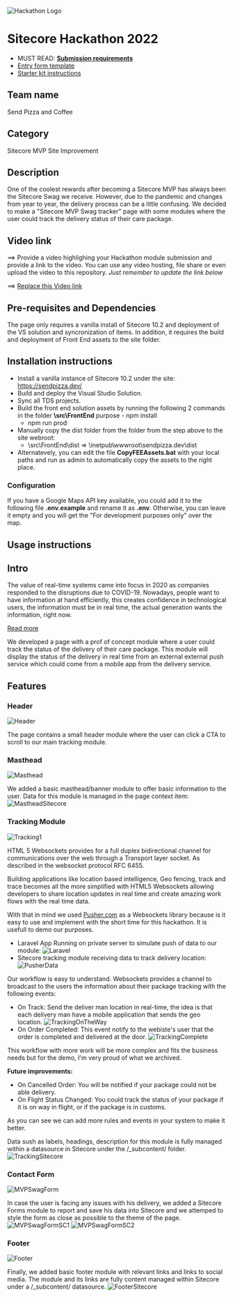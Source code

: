 ![Hackathon Logo](docs/images/hackathon.png?raw=true "Hackathon Logo")
# Sitecore Hackathon 2022

- MUST READ: **[Submission requirements](SUBMISSION_REQUIREMENTS.md)**
- [Entry form template](ENTRYFORM.md)
- [Starter kit instructions](STARTERKIT_INSTRUCTIONS.md)
  



## Team name
Send Pizza and Coffee

## Category
Sitecore MVP Site Improvement

## Description

One of the coolest rewards after becoming a Sitecore MVP has always been the Sitecore Swag we receive. However, due to the pandemic and changes from year to year, the delivery process can be a little confusing. We decided to make a "Sitecore MVP Swag tracker" page with some modules where the user could track the delivery status of their care package. 

## Video link
⟹ Provide a video highlighing your Hackathon module submission and provide a link to the video. You can use any video hosting, file share or even upload the video to this repository. _Just remember to update the link below_

⟹ [Replace this Video link](#video-link)



## Pre-requisites and Dependencies

The page only requires a vanilla install of Sitecore 10.2 and deployment of the VS solution and syncronization of items. In addition, it requires the build and deployment of Front End assets to the site folder.


## Installation instructions

- Install a vanilla instance of Sitecore 10.2 under the site: https://sendpizza.dev/
- Build and deploy the Visual Studio Solution.
- Sync all TDS projects.
- Build the front end solution assets by running the following 2 commands in the folder **\src\FrontEnd** 
purpose  - npm install
  - npm run prod
- Manually copy the dist folder from the folder from the step above to the site webroot:
  - \src\FrontEnd\dist => \inetpub\wwwroot\sendpizza.dev\dist
- Alternatevely, you can edit the file **CopyFEEAssets.bat** with your local paths and run as admin to automatically copy the assets to the right place.



### Configuration
If you have a Google Maps API key available, you could add it to the following file **.env.example** and rename it as **.env**. Otherwise, you can leave it empty and you will get the "For development purposes only" over the map.

## Usage instructions
## Intro
The value of real-time systems came into focus in 2020 as companies responded to the disruptions due to COVID-19. Nowadays, people want to have information at hand efficiently, this creates confidence in technological users, the information must be in real time, the actual generation wants the information, right now. 

[Read more](https://www.rtinsights.com/real-time-technology-trends-that-will-drive-2021-innovation/)

We developed a page with a prof of concept module where a user could track the status of the delivery of their care package. This module will display the status of the delivery in real time from an external external push service which could come from a mobile app from the delivery service.

## Features

### **Header**
![Header](docs/images/Header.png)

The page contains a small header module where the user can click a CTA to scroll to our main tracking module.


### **Masthead**
![Masthead](docs/images/Masthead.png)

We added a basic masthead/banner module to offer basic information to the user. Data for this module is managed in the page context item:
![MastheadSitecore](docs/images/MastheadSitecore.png)


### **Tracking Module**
![Tracking1](docs/images/Tracking1.png)

HTML 5 Websockets provides for a full duplex bidirectional channel for communications over the web through a Transport layer socket. As described in the websocket protocol RFC 6455.

Building applications like location based intelligence, Geo fencing, track and trace becomes all the more simplified with HTML5 Websockets allowing developers to share location updates in real time and create amazing work flows with the real time data.

With that in mind we used [Pusher.com](https://pusher.com/?utm_source=google_ads&utm_medium=homepage&utm_campaign=comp_brand_search&gclid=CjwKCAiAsYyRBhACEiwAkJFKooePiRSR-4pF8YL97zmlWVcxuTY5GS522Pb6ojcYwHZB2p6ZDOQNXBoCmTEQAvD_BwE) as a Websockets library because is it easy to use and implement with the short time for this hackathon. It is usefull to demo our purposes.
* Laravel App Running on private server to simulate push of data to our module:
  ![Laravel](docs/images/Laravel.png)
* Sitecore tracking module receiving data to track delivery location:
  ![PusherData](docs/images/PusherData.png)
  

Our workflow is easy to understand. Websockets provides a channel to broadcast to the users the information about their package tracking with the following events:

* On Track: Send the deliver man location in real-time, the idea is that each delivery man have a mobile application that sends the geo location.
![TrackingOnTheWay](docs/images/TrackingOnTheWay.png)
* On Order Completed: This event notify to the webiste's user that the order is completed and delivered at the door.
![TrackingComplete](docs/images/TrackingComplete.png)

This workflow with more work will be more complex and fits the business needs but for the demo, I'm very proud of what we archived.

**Future improvements:**

* On Cancelled Order: You will be notified if your package could not be able delivery.
* On Flight Status Changed: You could track the status of your package if it is on way in flight, or if the package is in customs.

As you can see we can add more rules and events in your system to make it better.

Data sush as labels, headings, description for this module is fully managed within a datasource in Sitecore under the /_subcontent/ folder.
![TrackingSitecore](docs/images/TrackingSitecore.png)


### **Contact Form**
![MVPSwagForm](docs/images/MVPSwagForm.png)

In case the user is facing any issues with his delivery, we added a Sitecore Forms module to report and save his data into Sitecore and we attemped to style the form as close as possible to the theme of the page.
![MVPSwagFormSC1](docs/images/MVPSwagFormSC1.png)
![MVPSwagFormSC2](docs/images/MVPSwagFormSC2.png)


### **Footer**
![Footer](docs/images/Footer.png)

Finally, we added basic footer module with relevant links and links to social media. The module and its links are fully content managed within Sitecore under a /_subcontent/ datasource. 
![FooterSitecore](docs/images/FooterSitecore.png)


